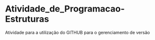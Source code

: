 # Atividade_de_Programacao-Estruturas
Atividade para a utilização do GITHUB para o gerenciamento de versão
